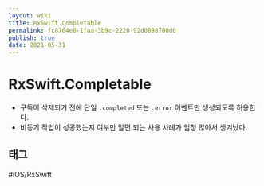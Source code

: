 ```yaml
---
layout: wiki
title: RxSwift.Completable
permalink: fc8764e8-1faa-3b9c-2220-92d0898700d0
publish: true
date: 2021-05-31
---
```


# RxSwift.Completable

- 구독이 삭제되기 전에 단일 `.completed` 또는 `.error` 이벤트만 생성되도록 허용한다.
- 비동기 작업이 성공했는지 여부만 알면 되는 사용 사례가 엄청 많아서 생겨났다.

## 태그

#iOS/RxSwift 